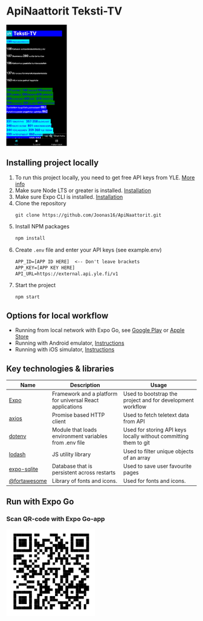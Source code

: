 # ApiNaattorit Teksti-TV
<img src="./assets/screenshot.jpg" alt="Logo" width="160" height="320">

## Installing project locally

1. To run this project locally, you need to get free API keys from YLE. [More info](https://developer.yle.fi/en/index.html)
2. Make sure Node LTS or greater is installed. [Installation](https://nodejs.org/en/download/)
3. Make sure Expo CLI is installed. [Installation](https://docs.expo.io/get-started/installation/)
4. Clone the repository
   ```
   git clone https://github.com/Joonas16/ApiNaattorit.git
   ```
5. Install NPM packages
   ```sh
   npm install
   ```
6. Create `.env` file and enter your API keys (see example.env)
   ```
   APP_ID=[APP ID HERE]  <-- Don't leave brackets
   APP_KEY=[APP KEY HERE]
   API_URL=https://external.api.yle.fi/v1
   ```
7. Start the project
   ```sh
   npm start
   ```

## Options for local workflow

- Running from local network with Expo Go, see [Google Play](https://play.google.com/store/apps/details?id=host.exp.exponent&hl=fi&gl=US) or [Apple Store](https://apps.apple.com/us/app/expo-go/id982107779)
- Running with Android emulator, [Instructions](https://docs.expo.io/workflow/android-studio-emulator/)
- Running with iOS simulator, [Instructions](https://docs.expo.io/workflow/ios-simulator/)

## Key technologies & libraries

Name | Description | Usage
--- | --- | ---
[Expo](https://docs.expo.io/) | Framework and a platform for universal React applications | Used to bootstrap the project and for development workflow
[axios](https://www.npmjs.com/package/axios) | Promise based HTTP client | Used to fetch teletext data from API
[dotenv](https://www.npmjs.com/package/dotenv) | Module that loads environment variables from .env file | Used for storing API keys locally without committing them to git
[lodash](https://lodash.com/) | JS utility library | Used to filter unique objects of an array
[expo-sqlite](https://docs.expo.io/versions/latest/sdk/sqlite/) | Database that is persistent across restarts | Used to save user favourite pages
[@fortawesome](https://fortawesome.com/) | Library of fonts and icons. | Used for fonts and icons.


## Run with Expo Go
### Scan QR-code with Expo Go-app 

![Expo QR-Code](./assets/expo.png)
